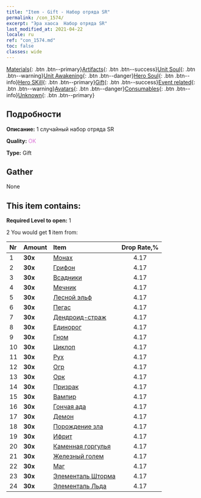 ```yaml
---
title: "Item - Gift - Набор отряда SR"
permalink: /con_1574/
excerpt: "Эра хаоса  Набор отряда SR"
last_modified_at: 2021-04-22
locale: ru
ref: "con_1574.md"
toc: false
classes: wide
---
```

 [Materials](/ItemsRU/){: .btn .btn--primary}[Artifacts](/ItemsRU/Artifacts/){: .btn .btn--success}[Unit Soul](/ItemsRU/UnitSoul/){: .btn .btn--warning}[Unit Awakening](/ItemsRU/UnitAwakening/){: .btn .btn--danger}[Hero Soul](/ItemsRU/HeroSoul/){: .btn .btn--info}[Hero SKill](/ItemsRU/HeroSkill/){: .btn .btn--primary}[Gift](/ItemsRU/Gift/){: .btn .btn--success}[Event related](/ItemsRU/Events/){: .btn .btn--warning}[Avatars](/ItemsRU/Avatars/){: .btn .btn--danger}[Consumables](/ItemsRU/Consumables/){: .btn .btn--info}[Unknown](/ItemsRU/Unknown/){: .btn .btn--primary}

## Подробности
 **Описание:** 1 случайный набор отряда SR

 **Quality:** <span style="color: #DA70D6">OK</span>

 **Type:** Gift

## Gather

  None

## This item contains:

 **Required Level to open:** 1

 2 You would get **1** item  from:

  | Nr | Amount |     Item    | Drop Rate,% |
  |:---|:-------|:------------|:---------:|
  | 1 |  **30x** | [Монах](/ru/Items/unt_194/) | 4.17 | 
  | 2 |  **30x** | [Грифон](/ru/Items/unt_192/) | 4.17 | 
  | 3 |  **30x** | [Всадники](/ru/Items/unt_195/) | 4.17 | 
  | 4 |  **30x** | [Мечник](/ru/Items/unt_193/) | 4.17 | 
  | 5 |  **30x** | [Лесной эльф](/ru/Items/unt_201/) | 4.17 | 
  | 6 |  **30x** | [Пегас](/ru/Items/unt_202/) | 4.17 | 
  | 7 |  **30x** | [Дендроид-страж](/ru/Items/unt_203/) | 4.17 | 
  | 8 |  **30x** | [Единорог](/ru/Items/unt_204/) | 4.17 | 
  | 9 |  **30x** | [Гном](/ru/Items/unt_200/) | 4.17 | 
  | 10 |  **30x** | [Циклоп](/ru/Items/unt_222/) | 4.17 | 
  | 11 |  **30x** | [Рух](/ru/Items/unt_221/) | 4.17 | 
  | 12 |  **30x** | [Огр](/ru/Items/unt_220/) | 4.17 | 
  | 13 |  **30x** | [Орк](/ru/Items/unt_219/) | 4.17 | 
  | 14 |  **30x** | [Призрак](/ru/Items/unt_210/) | 4.17 | 
  | 15 |  **30x** | [Вампир](/ru/Items/unt_211/) | 4.17 | 
  | 16 |  **30x** | [Гончая ада](/ru/Items/unt_228/) | 4.17 | 
  | 17 |  **30x** | [Демон](/ru/Items/unt_229/) | 4.17 | 
  | 18 |  **30x** | [Порождение зла](/ru/Items/unt_230/) | 4.17 | 
  | 19 |  **30x** | [Ифрит](/ru/Items/unt_231/) | 4.17 | 
  | 20 |  **30x** | [Каменная горгулья](/ru/Items/unt_236/) | 4.17 | 
  | 21 |  **30x** | [Железный голем](/ru/Items/unt_237/) | 4.17 | 
  | 22 |  **30x** | [Маг](/ru/Items/unt_238/) | 4.17 | 
  | 23 |  **30x** | [Элементаль Шторма](/ru/Items/unt_263/) | 4.17 | 
  | 24 |  **30x** | [Элементаль Льда](/ru/Items/unt_264/) | 4.17 | 
